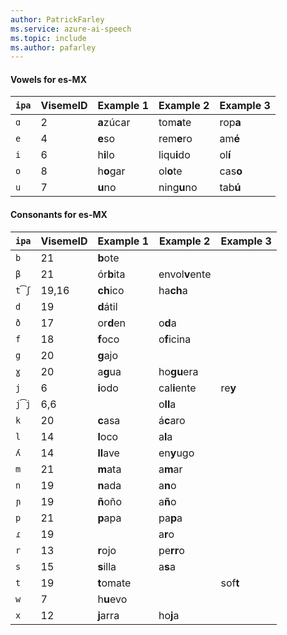```yaml
---
author: PatrickFarley
ms.service: azure-ai-speech
ms.topic: include
ms.author: pafarley
---
```


#### Vowels for es-MX

| `ipa` | VisemeID | Example&nbsp;1  | Example&nbsp;2      | Example&nbsp;3|
|-------|----------|------------|----------------|----------|
| `ɑ`   | 2        | **a**zúcar | tom**a**te     | rop**a** |
| `e`   | 4        | **e**so    | rem**e**ro     | am**é**  |
| `i`   | 6        | h**i**lo   | liqu**i**do    | ol**í**  |
| `o`   | 8        | h**o**gar  | ol**o**te      | cas**o** |
| `u`   | 7        | **u**no    | ning**u**no    | tab**ú** |

#### Consonants for es-MX

| `ipa` | VisemeID | Example&nbsp;1  | Example&nbsp;2      | Example&nbsp;3|
|-------|----------|------------|----------------|----------|
| `b`   | 21       | **b**ote   |                |          |
| `β`   | 21       | ór**b**ita | envol**v**ente |          |
| `t͡ʃ` | 19,16    | **ch**ico  | ha**ch**a      |          |
| `d`   | 19       | **d**átil  |                |          |
| `ð`   | 17       | or**d**en  | o**d**a        |          |
| `f`   | 18       | **f**oco   | o**f**icina    |          |
| `g`   | 20       | **g**ajo   |                |          |
| `ɣ`   | 20       | a**g**ua   | ho**gu**era    |          |
| `j`   | 6        | **i**odo   | cal**i**ente   | re**y**  |
| `j͡j` | 6,6      |            | o**ll**a       |          |
| `k`   | 20       | **c**asa   | á**c**aro      |          |
| `l`   | 14       | **l**oco   | a**l**a        |          |
| `ʎ`   | 14       | **ll**ave  | en**y**ugo     |          |
| `m`   | 21       | **m**ata   | a**m**ar       |          |
| `n`   | 19       | **n**ada   | a**n**o        |          |
| `ɲ`   | 19       | **ñ**oño   | a**ñ**o        |          |
| `p`   | 21       | **p**apa   | pa**p**a       |          |
| `ɾ`   | 19       |            | a**r**o        |          |
| `r`   | 13       | **r**ojo   | pe**rr**o      |          |
| `s`   | 15       | **s**illa  | a**s**a        |          |
| `t`   | 19       | **t**omate |                | sof**t** |
| `w`   | 7        | h**u**evo  |                |          |
| `x`   | 12       | **j**arra  | ho**j**a       |          |
